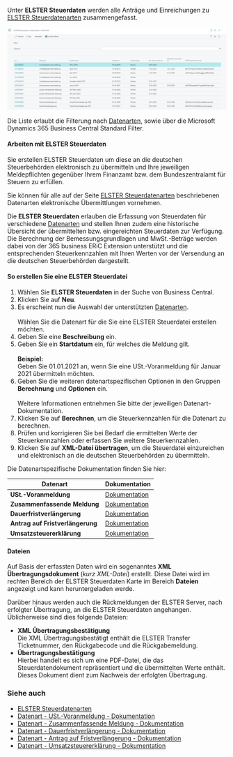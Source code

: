 Unter **ELSTER Steuerdaten** werden alle Anträge und Einreichungen zu [ELSTER Steuerdatenarten](../elster-tax-data-type/) zusammengefasst. 

![ELSTER Steuerdaten](/assets/images/365-business-eric/elster-tax-data-list-de.png)

Die Liste erlaubt die Filterung nach [Datenarten](../elster-tax-data-type/), sowie über die Microsoft Dynamics 365 Business Central Standard Filter.

#### Arbeiten mit ELSTER Steuerdaten
Sie erstellen ELSTER Steuerdaten um diese an die deutschen Steuerbehörden elektronisch zu übermitteln und Ihre jeweiligen Meldepflichten gegenüber Ihrem Finanzamt bzw. dem Bundeszentralamt für Steuern zu erfüllen.

Sie können für alle auf der Seite [ELSTER Steuerdatenarten](../elster-tax-data-type/) beschriebenen Datenarten elektronische Übermittlungen vornehmen.

Die **ELSTER Steuerdaten** erlauben die Erfassung von Steuerdaten für verschiedene [Datenarten](../elster-tax-data-type/) und stellen Ihnen zudem eine historische Übersicht der übermittelten bzw. eingereichten Steuerdaten zur Verfügung.<br>
Die Berechnung der Bemessungsgrundlagen und MwSt.-Beträge werden dabei von der 365 business ERiC Extension unterstützt und die entsprechenden Steuerkennzahlen mit Ihren Werten vor der Versendung an die deutschen Steuerbehörden dargestellt.

#### So erstellen Sie eine ELSTER Steuerdatei
1. Wählen Sie **ELSTER Steuerdaten** in der Suche von Business Central.
2. Klicken Sie auf **Neu**.
3. Es erscheint nun die Auswahl der unterstützten [Datenarten](../elster-tax-data-type/).<br><br>Wählen Sie die Datenart für die Sie eine ELSTER Steuerdatei erstellen möchten.
4. Geben Sie eine **Beschreibung** ein.
5. Geben Sie ein **Startdatum** ein, für welches die Meldung gilt.<br><br>**Beispiel:**<br>Geben Sie 01.01.2021 an, wenn Sie eine USt.-Voranmeldung für Januar 2021 übermitteln möchten.
6. Geben Sie die weiteren datenartspezifischen Optionen in den Gruppen **Berechnung** und **Optionen** ein.<br><br>Weitere Informationen entnehmen Sie bitte der jeweiligen Datenart-Dokumentation.
7. Klicken Sie auf **Berechnen**, um die Steuerkennzahlen für die Datenart zu berechnen.
8. Prüfen und korrigieren Sie bei Bedarf die ermittelten Werte der Steuerkennzahlen oder erfassen Sie weitere Steuerkennzahlen.
9. Klicken Sie auf **XML-Datei übertragen**, um die Steuerdatei einzureichen und elektronisch an die deutschen Steuerbehörden zu übermitteln.

Die Datenartspezifische Dokumentation finden Sie hier:

| Datenart  | Dokumentation |
| --- | --- |
| **USt.-Voranmeldung** | [Dokumentation](../elster-sales-vat-adv-notification/) | 
| **Zusammenfassende Meldung** | [Dokumentation](../elster-recapulative-statement/) | 
| **Dauerfristverlängerung** | [Dokumentation](../elster-permanent-time-extension/) | 
| **Antrag auf Fristverlängerung** | [Dokumentation](../elster-request-for-time-extension/) | 
| **Umsatzsteuererklärung** | [Dokumentation](../elster-annual-vat-return/) |

#### Dateien
Auf Basis der erfassten Daten wird ein sogenanntes **XML Übertragungsdokument** (*kurz XML-Datei*) erstellt. Diese Datei wird im rechten Bereich der ELSTER Steuerdaten Karte im Bereich **Dateien** angezeigt und kann heruntergeladen werde.

Darüber hinaus werden auch die Rückmeldungen der ELSTER Server, nach erfolgter Übertragung, an die ELSTER Steuerdaten angehangen. Üblicherweise sind dies folgende Dateien:
 - **XML Übertragungsbestätigung**<br>Die XML Übertragungsbestätigt enthält die ELSTER Transfer Ticketnummer, den Rückgabecode und die Rückgabemeldung.
 - **Übertragungsbestätigung**<br>Hierbei handelt es sich um eine PDF-Datei, die das Steuerdatendokument repräsentiert und die übermittelten Werte enthält. Dieses Dokument dient zum Nachweis der erfolgten Übertragung.

### Siehe auch
 - [ELSTER Steuerdatenarten](../elster-tax-data-type/)
 - [Datenart - USt.-Voranmeldung - Dokumentation](../elster-sales-vat-adv-notification/)
 - [Datenart - Zusammenfassende Meldung - Dokumentation](../elster-recapulative-statement/)
 - [Datenart - Dauerfristverlängerung - Dokumentation](../elster-permanent-time-extension/)
 - [Datenart - Antrag auf Fristverlängerung - Dokumentation](../elster-request-for-time-extension/)
 - [Datenart - Umsatzsteuererklärung - Dokumentation](../elster-annual-vat-return/)
